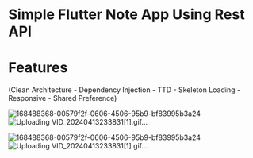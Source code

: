 # Simple Flutter Note App Using Rest API
# Features 
(Clean Architecture - Dependency Injection - TTD - Skeleton Loading - Responsive - Shared Preference)

![168488368-00579f2f-0606-4506-95b9-bf83995b3a24](https://github.com/Youssef-Khorshed/NoteApp-with-API/assets/66167521/56ceea27-eba6-4919-b34f-04fd53dae76d)
![Uploading VID_20240413233831[1].gif…]()

![168488368-00579f2f-0606-4506-95b9-bf83995b3a24](https://github.com/Youssef-Khorshed/NoteApp-with-API/assets/66167521/62aa8d4a-061d-4cab-afeb-bdc0cded591a)
![Uploading VID_20240413233831[1].gif…]()
